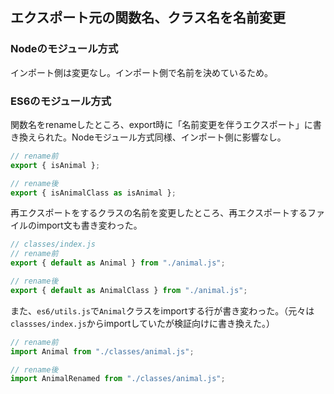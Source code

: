 ## エクスポート元の関数名、クラス名を名前変更

### Nodeのモジュール方式

インポート側は変更なし。インポート側で名前を決めているため。

### ES6のモジュール方式

関数名をrenameしたところ、export時に「名前変更を伴うエクスポート」に書き換えられた。Nodeモジュール方式同様、インポート側に影響なし。

```js
// rename前
export { isAnimal };

// rename後
export { isAnimalClass as isAnimal };
```

再エクスポートをするクラスの名前を変更したところ、再エクスポートするファイルのimport文も書き変わった。

```js
// classes/index.js
// rename前
export { default as Animal } from "./animal.js";

// rename後
export { default as AnimalClass } from "./animal.js";
```

また、`es6/utils.js`で`Animal`クラスをimportする行が書き変わった。（元々は`classses/index.js`からimportしていたが検証向けに書き換えた。）

```js
// rename前
import Animal from "./classes/animal.js";

// rename後
import AnimalRenamed from "./classes/animal.js";
```
